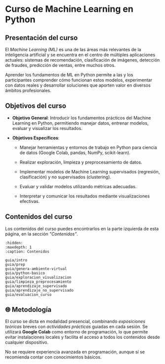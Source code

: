 # Curso de Machine Learning en Python

## Presentación del curso

El _Machine Learning (ML)_ es una de las áreas más relevantes de la inteligencia artificial y se encuentra en el centro de múltiples aplicaciones actuales: sistemas de recomendación, clasificación de imágenes, detección de fraudes, predicción de ventas, entre muchos otros.

Aprender los fundamentos de ML en Python permite a las y los participantes comprender cómo funcionan estos modelos, experimentar con datos reales y desarrollar soluciones que aporten valor en diversos ámbitos profesionales.

## Objetivos del curso

- **Objetivo General**: Introducir los fundamentos prácticos del Machine Learning en Python, permitiendo manejar datos, entrenar modelos, evaluar y visualizar los resultados.

- **Objetivos Específicos**:

  - Manejar herramientas y entornos de trabajo en Python para ciencia de datos (Google Colab, pandas, NumPy, scikit-learn).

  - Realizar exploración, limpieza y preprocesamiento de datos.

  - Implementar modelos de Machine Learning supervisados (regresión, clasificación) y no supervisados (clustering).

  - Evaluar y validar modelos utilizando métricas adecuadas.

  - Interpretar y comunicar los resultados mediante visualizaciones efectivas.

## Contenidos del curso

Los contenidos del curso puedes encontrarlos en la parte izquierda de esta página, en la sección _"Contenidos"_.

```{toctree}
:hidden:
:maxdepth: 1
:caption: Contenidos

guia/intro
guia/prep
guia/genera-ambiente-virtual
guia/python-basico
guia/exploracion_visualizacion
guia/limpieza_preprocesamiento
guia/aprendizaje_supervisado
guia/aprendizaje_no_supervisado
guia/evaluacion_curso

```

## 🌐 Metodología

El curso se dicta en modalidad presencial, combinando _exposiciones teóricas_ breves con _actividades prácticas_ guiadas en cada sesión. Se utilizará **Google Colab** como entorno de programación, lo que permite evitar instalaciones locales y facilita el acceso a todos los contenidos desde cualquier dispositivo.

No se requiere experiencia avanzada en programación, aunque sí se recomienda contar con conocimientos básicos.
